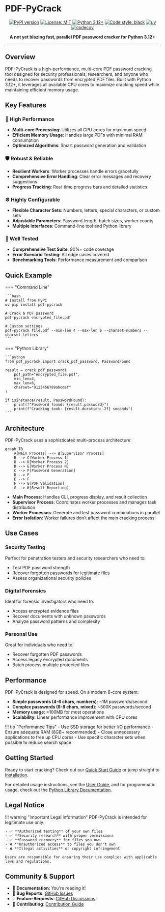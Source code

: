 # PDF-PyCrack

<div align="center">

[![PyPI version](https://badge.fury.io/py/pdf-pycrack.svg)](https://badge.fury.io/py/pdf-pycrack)
[![License: MIT](https://img.shields.io/badge/License-MIT-yellow.svg)](https://opensource.org/licenses/MIT)
[![Python 3.12+](https://img.shields.io/badge/python-3.12+-blue.svg)](https://www.python.org/downloads/)
[![Code style: black](https://img.shields.io/badge/code%20style-black-000000.svg)](https://github.com/psf/black)
[![uv](https://img.shields.io/endpoint?url=https://raw.githubusercontent.com/astral-sh/uv/main/assets/badge/v0.json)](https://github.com/astral-sh/uv)
[![codecov](https://codecov.io/gh/hornikmatej/pdf_pycrack/graph/badge.svg?token=YOUR_TOKEN)](https://codecov.io/gh/hornikmatej/pdf_pycrack)

**A not yet blazing fast, parallel PDF password cracker for Python 3.12+**

</div>

---

## Overview

PDF-PyCrack is a high-performance, multi-core PDF password cracking tool designed for security professionals, researchers, and anyone who needs to recover passwords from encrypted PDF files. Built with Python 3.12+, it leverages all available CPU cores to maximize cracking speed while maintaining efficient memory usage.

## Key Features

### 🚀 **High Performance**
- **Multi-core Processing**: Utilizes all CPU cores for maximum speed
- **Efficient Memory Usage**: Handles large PDFs with minimal RAM consumption
- **Optimized Algorithms**: Smart password generation and validation

### 🛡️ **Robust & Reliable**
- **Resilient Workers**: Worker processes handle errors gracefully
- **Comprehensive Error Handling**: Clear error messages and recovery suggestions
- **Progress Tracking**: Real-time progress bars and detailed statistics

### ⚙️ **Highly Configurable**
- **Flexible Character Sets**: Numbers, letters, special characters, or custom sets
- **Adjustable Parameters**: Password length, batch sizes, worker counts
- **Multiple Interfaces**: Command-line tool and Python library

### 🧪 **Well Tested**
- **Comprehensive Test Suite**: 90%+ code coverage
- **Error Scenario Testing**: All edge cases covered
- **Benchmarking Tools**: Performance measurement and comparison

## Quick Example

=== "Command Line"

    ```bash
    # Install from PyPI
    uv pip install pdf-pycrack

    # Crack a PDF password
    pdf-pycrack encrypted_file.pdf

    # Custom settings
    pdf-pycrack file.pdf --min-len 4 --max-len 6 --charset-numbers --charset-letters
    ```

=== "Python Library"

    ```python
    from pdf_pycrack import crack_pdf_password, PasswordFound

    result = crack_pdf_password(
        pdf_path="encrypted_file.pdf",
        min_len=4,
        max_len=6,
        charset="0123456789abcdef"
    )

    if isinstance(result, PasswordFound):
        print(f"Password found: {result.password}")
        print(f"Cracking took: {result.duration:.2f} seconds")
    ```

## Architecture

PDF-PyCrack uses a sophisticated multi-process architecture:

```mermaid
graph TB
    A[Main Process] --> B[Supervisor Process]
    B --> C[Worker Process 1]
    B --> D[Worker Process 2]
    B --> E[Worker Process N]
    C --> F[Password Generation]
    D --> F
    E --> F
    F --> G[PDF Validation]
    G --> H[Result Reporting]
```

- **Main Process**: Handles CLI, progress display, and result collection
- **Supervisor Process**: Coordinates worker processes and manages task distribution
- **Worker Processes**: Generate and test password combinations in parallel
- **Error Isolation**: Worker failures don't affect the main cracking process

## Use Cases

### Security Testing
Perfect for penetration testers and security researchers who need to:
- Test PDF password strength
- Recover forgotten passwords for legitimate files
- Assess organizational security policies

### Digital Forensics
Ideal for forensic investigators who need to:
- Access encrypted evidence files
- Recover documents with unknown passwords
- Analyze password patterns and complexity

### Personal Use
Great for individuals who need to:
- Recover forgotten PDF passwords
- Access legacy encrypted documents
- Batch process multiple protected files

## Performance

PDF-PyCrack is designed for speed. On a modern 8-core system:

- **Simple passwords (4-6 chars, numbers)**: ~1M passwords/second
- **Complex passwords (6-8 chars, mixed)**: ~500K passwords/second
- **Memory usage**: <100MB for most operations
- **Scalability**: Linear performance improvement with CPU cores

!!! tip "Performance Tips"
    - Use SSD storage for better I/O performance
    - Ensure adequate RAM (8GB+ recommended)
    - Close unnecessary applications to free up CPU cores
    - Use specific character sets when possible to reduce search space

## Getting Started

Ready to start cracking? Check out our [Quick Start Guide](getting-started/quickstart.md) or jump straight to [Installation](getting-started/installation.md).

For detailed usage instructions, see the [User Guide](user-guide/cli.md), and for programmatic usage, check out the [Python Library Documentation](user-guide/library.md).

## Legal Notice

!!! warning "Important Legal Information"
    PDF-PyCrack is intended for legitimate use only:

    - ✅ **Authorized testing** of your own files
    - ✅ **Security research** with proper permissions
    - ✅ **Password recovery** for files you own
    - ❌ **Unauthorized access** to files you don't own
    - ❌ **Illegal activities** or copyright infringement

    Users are responsible for ensuring their use complies with applicable laws and regulations.

## Community & Support

- 📝 **Documentation**: You're reading it!
- 🐛 **Bug Reports**: [GitHub Issues](https://github.com/hornikmatej/pdf_pycrack/issues)
- 💡 **Feature Requests**: [GitHub Discussions](https://github.com/hornikmatej/pdf_pycrack/discussions)
- 🤝 **Contributing**: [Contribution Guide](development/contributing.md)
